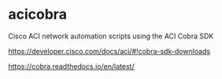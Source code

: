 # acicobra
Cisco ACI network automation scripts using the ACI Cobra SDK

https://developer.cisco.com/docs/aci/#!cobra-sdk-downloads

https://cobra.readthedocs.io/en/latest/
